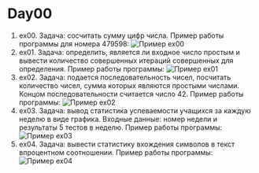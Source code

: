 # Day00
1. ex00. Задача: сосчитать сумму цифр числа.
   Пример работы программы для номера 479598:
![Пример ex00](/Users/tmiranda/Desktop/ex00.png)
2. ex01. Задача: определить, является ли входное число простым и вывести количество совершенных итераций совершенных для определения. 
Пример работы программы:
![Пример ex01](/Users/tmiranda/Desktop/ex01.png)
3. ex02. Задача: подается последовательность чисел, посчитать количество чисел, сумма которых являются простыми числами. Концом последовательности считается число 42.
   Пример работы программы:
![Пример ex02](/Users/tmiranda/Desktop/ex02.png)
4. ex03. Задача: вывод статистика успеваемости учащихся за каждую неделю в виде графика. Входные данные: номер недели и результаты 5 тестов в неделю.
Пример работы программы:
![Пример ex03](/Users/tmiranda/Desktop/ex03.png)
5. ex04. Задача: вывести статистику вхождения символов в текст впроцентном соотношении.
Пример работы программы:
![Пример ex04](/Users/tmiranda/Desktop/ex04.png)
